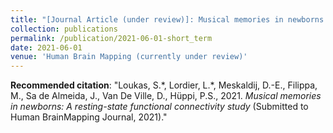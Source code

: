 ```yaml
---
title: "[Journal Article (under review)]: Musical memories in newborns: A resting-state functional connectivity study"
collection: publications
permalink: /publication/2021-06-01-short_term
date: 2021-06-01
venue: 'Human Brain Mapping (currently under review)'
---
```


**Recommended citation**: "Loukas, S.\*, Lordier, L.\*, Meskaldij, D.-E., Filippa, M., Sa de Almeida, J., Van De Ville, D., Hüppi, P.S., 2021. *Musical memories in newborns: A resting-state functional connectivity
study* (Submitted to Human BrainMapping Journal, 2021)."